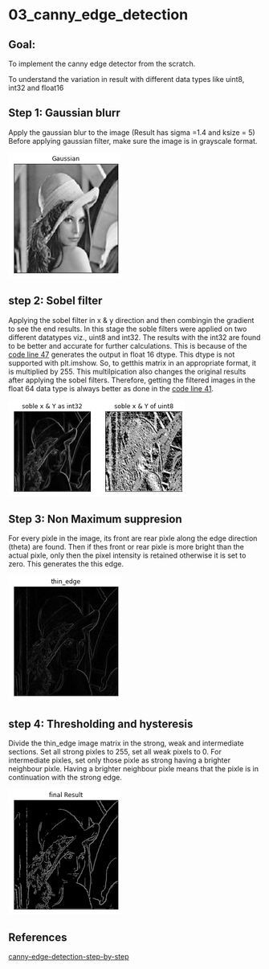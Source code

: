 # 03_canny_edge_detection
 ## Goal:
 To implement the canny edge detector from the scratch. 
 
 To understand the variation in result with different data types like uint8, int32 and float16
 
 ## Step 1: Gaussian blurr
 Apply the gaussian blur to the image (Result has sigma =1.4 and ksize = 5)
 Before applying gaussian filter, make sure the image is in grayscale format.
 
 ![](results/gaussian_smoothing.png)
 
 ## step 2: Sobel filter
 Applying the sobel filter in x & y direction and then combingin the gradient to see the end results. In this stage the soble filters were applied on two different datatypes viz., uint8 and int32. The results with the int32 are found to be better and accurate for further calculations. This is because of the [code line 47](cannyDetector_class.py) generates the output in float 16 dtype. This dtype is not supported with plt.imshow. So, to getthis matrix in an appropriate format, it is multiplied by 255. This multilpication also changes the original results after applying the sobel filters. Therefore, getting the filtered images in the float 64 data type is always better as done in the [code line 41](cannyDetector_class.py).
 
 ![](results/compare_dtypes.png)
 
 ## Step 3: Non Maximum suppresion
 For every pixle in the image, its front are rear pixle along the edge direction (theta) are found. Then if thes front or rear pixle is more bright than the actual pixle, only then the pixel intensity is retained otherwise it is set to zero. This generates the this edge.
 
 ![](results/thin_edge.png)
 
 ## step 4: Thresholding and hysteresis

 Divide the thin_edge image matrix in the strong, weak and intermediate sections. Set all strong pixles to 255, set all weak pixels to 0.
 For intermediate pixles, set only those pixle as strong having a brighter neighbour pixle. Having a brighter neighbour pixle means that the pixle is in continuation with the strong edge.
 
  ![](results/final_result.png)
 
 ## References
[canny-edge-detection-step-by-step](https://towardsdatascience.com/canny-edge-detection-step-by-step-in-python-computer-vision-b49c3a2d8123)
